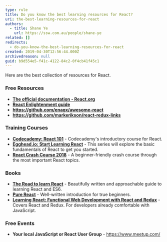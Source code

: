 ```yaml
---
type: rule
title: Do you know the best learning resources for React?
uri: the-best-learning-resources-for-react
authors:
  - title: Shane Ye
    url: https://ssw.com.au/people/shane-ye
related: []
redirects:
  - do-you-know-the-best-learning-resources-for-react
created: 2019-04-30T12:56:44.000Z
archivedreason: null
guid: b9d554e5-f41c-4122-84c2-0f4cb41f45c1
---
```

Here are the best collection of resources for React.

<!--endintro-->

### Free Resources

* **[The official documentation - React.org](https://reactjs.org/docs/getting-started.html)**
* **[React Enlightenment guide](https://www.reactenlightenment.com/)**
* **<https://github.com/enaqx/awesome-react>**
* **<https://github.com/markerikson/react-redux-links>**

### Training Courses

* **[Codecademy: React 101](https://www.codecademy.com/learn/react-101)** - Codecademy's introductory course for React.
* **[Egghead.io: Start Learning React](https://egghead.io/courses/start-learning-react)** - This series will explore the basic fundamentals of React to get you started.
* **[React Crash Course 2018](https://www.youtube.com/watch?v=Ke90Tje7VS0)** - A beginner-friendly crash course through the most important React topics.

### Books

* **[The Road to learn React](https://www.amazon.com/gp/product/172004399X)** - Beautifully written and approachable guide to learning React and ES6.
* **[Pure React](https://daveceddia.com/pure-react/)** - Well-written introduction for true beginners.
* **[Learning React: Functional Web Development with React and Redux](https://www.amazon.com/gp/product/1491954620)** - Covers React and Redux. For developers already comfortable with JavaScript.

### Free Events

* **Your local JavaScript or React User Group** - <https://www.meetup.com/>